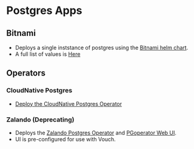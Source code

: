 # Postgres Apps

## Bitnami 
  - Deploys a single inststance of postgres using the [Bitnami helm chart](https://bitnami.com/stack/postgresql/helm).
  - A full list of values is [Here](https://github.com/bitnami/charts/blob/main/bitnami/postgresql/README.md)

## Operators

### CloudNative Postgres
  - [Deploy the CloudNative Postgres Operator](https://cloudnative-pg.io/documentation/1.21/)
    
### Zalando (Deprecating)
   - Deploys the [Zalando Postgres Operator](https://github.com/zalando/postgres-operator) and [PGoperator Web UI](https://github.com/zalando/postgres-operator/blob/master/docs/operator-ui.md).
   - UI is pre-configured for use with Vouch.
